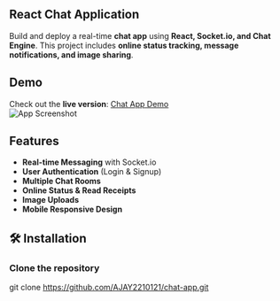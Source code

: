 ## React Chat Application  
Build and deploy a real-time **chat app** using **React, Socket.io, and Chat Engine**. This project includes **online status tracking, message notifications, and image sharing**.

##  Demo  
Check out the **live version**: [Chat App Demo](your-demo-link-here)  
![App Screenshot](your-screenshot-link-here)

##  Features  
-  **Real-time Messaging** with Socket.io  
-  **User Authentication** (Login & Signup)  
-  **Multiple Chat Rooms**  
-  **Online Status & Read Receipts**  
-  **Image Uploads**  
-  **Mobile Responsive Design**  

## 🛠️ Installation  
### Clone the repository  
git clone https://github.com/AJAY2210121/chat-app.git


